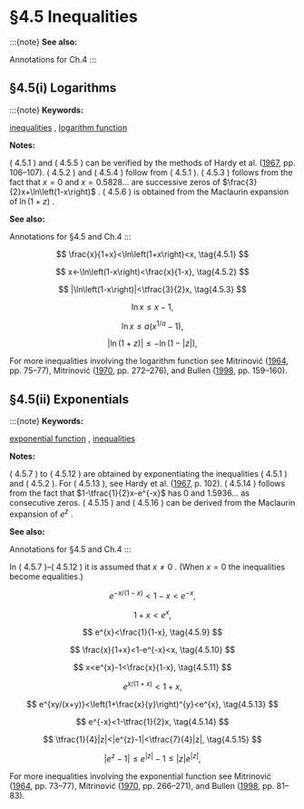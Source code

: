 # §4.5 Inequalities

:::{note}
**See also:**

Annotations for Ch.4
:::


## §4.5(i) Logarithms

:::{note}
**Keywords:**

[inequalities](http://dlmf.nist.gov/search/search?q=inequalities) , [logarithm function](http://dlmf.nist.gov/search/search?q=logarithm%20function)

**Notes:**

( 4.5.1 ) and ( 4.5.5 ) can be verified by the methods of Hardy et al. ([1967](./bib/H.html#bib1045 "Inequalities"), pp. 106–107). ( 4.5.2 ) and ( 4.5.4 ) follow from ( 4.5.1 ). ( 4.5.3 ) follows from the fact that $x=0$ and $x=0.5828\dots$ are successive zeros of $\frac{3}{2}x+\ln\left(1-x\right)$ . ( 4.5.6 ) is obtained from the Maclaurin expansion of $\ln\left(1+z\right)$ .

**See also:**

Annotations for §4.5 and Ch.4
:::


<a id="E1"></a>
$$
\frac{x}{1+x}<\ln\left(1+x\right)<x, \tag{4.5.1}
$$


<a id="E2"></a>
$$
x<-\ln\left(1-x\right)<\frac{x}{1-x}, \tag{4.5.2}
$$


<a id="E3"></a>
$$
|\ln\left(1-x\right)|<\tfrac{3}{2}x, \tag{4.5.3}
$$


<a id="E4"></a>
$$
\ln x\leq x-1, \tag{4.5.4}
$$


<a id="E5"></a>
$$
\ln x\leq a(x^{1/a}-1), \tag{4.5.5}
$$


<a id="E6"></a>
$$
|\ln\left(1+z\right)|\leq-\ln\left(1-|z|\right), \tag{4.5.6}
$$

For more inequalities involving the logarithm function see Mitrinović ([1964](./bib/M.html#bib1640 "Elementary Inequalities"), pp. 75–77), Mitrinović ([1970](./bib/M.html#bib1641 "Analytic Inequalities"), pp. 272–276), and Bullen ([1998](./bib/B.html#bib379 "A Dictionary of Inequalities"), pp. 159–160).


## §4.5(ii) Exponentials

:::{note}
**Keywords:**

[exponential function](http://dlmf.nist.gov/search/search?q=exponential%20function) , [inequalities](http://dlmf.nist.gov/search/search?q=inequalities)

**Notes:**

( 4.5.7 ) to ( 4.5.12 ) are obtained by exponentiating the inequalities ( 4.5.1 ) and ( 4.5.2 ). For ( 4.5.13 ), see Hardy et al. ([1967](./bib/H.html#bib1045 "Inequalities"), p. 102). ( 4.5.14 ) follows from the fact that $1-\tfrac{1}{2}x-e^{-x}$ has $0$ and $1.5936\dots$ as consecutive zeros. ( 4.5.15 ) and ( 4.5.16 ) can be derived from the Maclaurin expansion of $e^{z}$ .

**See also:**

Annotations for §4.5 and Ch.4
:::

In ( 4.5.7 )–( 4.5.12 ) it is assumed that $x\neq 0$ . (When $x=0$ the inequalities become equalities.)


<a id="E7"></a>
$$
e^{-x/(1-x)}<1-x<e^{-x}, \tag{4.5.7}
$$


<a id="E8"></a>
$$
1+x<e^{x}, \tag{4.5.8}
$$


<a id="E9"></a>
$$
e^{x}<\frac{1}{1-x}, \tag{4.5.9}
$$


<a id="E10"></a>
$$
\frac{x}{1+x}<1-e^{-x}<x, \tag{4.5.10}
$$


<a id="E11"></a>
$$
x<e^{x}-1<\frac{x}{1-x}, \tag{4.5.11}
$$


<a id="E12"></a>
$$
e^{x/(1+x)}<1+x, \tag{4.5.12}
$$


<a id="E13"></a>
$$
e^{xy/(x+y)}<\left(1+\frac{x}{y}\right)^{y}<e^{x}, \tag{4.5.13}
$$


<a id="E14"></a>
$$
e^{-x}<1-\tfrac{1}{2}x, \tag{4.5.14}
$$


<a id="E15"></a>
$$
\tfrac{1}{4}|z|<|e^{z}-1|<\tfrac{7}{4}|z|, \tag{4.5.15}
$$


<a id="E16"></a>
$$
|e^{z}-1|\leq e^{|z|}-1\leq|z|e^{|z|}, \tag{4.5.16}
$$

For more inequalities involving the exponential function see Mitrinović ([1964](./bib/M.html#bib1640 "Elementary Inequalities"), pp. 73–77), Mitrinović ([1970](./bib/M.html#bib1641 "Analytic Inequalities"), pp. 266–271), and Bullen ([1998](./bib/B.html#bib379 "A Dictionary of Inequalities"), pp. 81–83).
